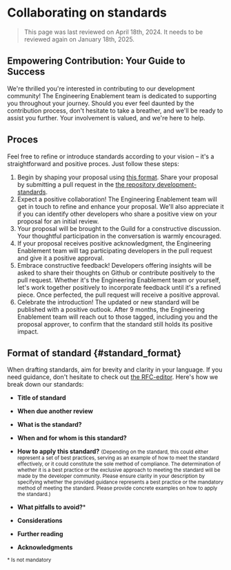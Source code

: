 # Collaborating on standards

> This page was last reviewed on April 18th, 2024. It needs to be reviewed again on January 18th, 2025.

## Empowering Contribution: Your Guide to Success

We're thrilled you're interested in contributing to our development community! The Engineering Enablement team is dedicated to supporting you throughout your journey. Should you ever feel daunted by the contribution process, don't hesitate to take a breather, and we'll be ready to assist you further. Your involvement is valued, and we're here to help.

## Proces

Feel free to refine or introduce standards according to your vision – it's a straightforward and positive proces. Just follow these steps:

1. Begin by shaping your proposal using [this format](#standard_format). Share your proposal by submitting a pull request in the [the repository development-standards](https://github.com/Amsterdam/development-standards).
2. Expect a positive collaboration! The Engineering Enablement team will get in touch to refine and enhance your proposal. We'll also appreciate it if you can identify other developers who share a positive view on your proposal for an initial review.
3. Your proposal will be brought to the Guild for a constructive discussion. Your thoughtful participation in the conversation is warmly encouraged.
4. If your proposal receives positive acknowledgment, the Engineering Enablement team will tag participating developers in the pull request and give it a positive approval.
5. Embrace constructive feedback! Developers offering insights will be asked to share their thoughts on Github or contribute positively to the pull request. Whether it's the Engineering Enablement team or yourself, let's work together positively to incorporate feedback until it's a refined piece. Once perfected, the pull request will receive a positive approval.
6. Celebrate the introduction! The updated or new standard will be published with a positive outlook. After 9 months, the Engineering Enablement team will reach out to those tagged, including you and the proposal approver, to confirm that the standard still holds its positive impact.

## Format of standard {#standard_format}

When drafting standards, aim for brevity and clarity in your language. If you need guidance, don't hesitate to check out [the RFC-editor](https://www.rfc-editor.org/rfc/rfc2119). Here's how we break down our standards:

- **Title of standard**

- **When due another review**

- **What is the standard?**

- **When and for whom is this standard?**

- **How to apply this standard?**
<small> (Depending on the standard, this could either represent a set of best practices, serving as an example of how to meet the standard effectively, or it could constitute the sole method of compliance. The determination of whether it is a best practice or the exclusive approach to meeting the standard will be made by the developer community. Please ensure clarity in your description by specifying whether the provided guidance represents a best practice or the mandatory method of meeting the standard. Please provide concrete examples on how to apply the standard.)</small>

- **What pitfalls to avoid?***

- **Considerations**

- **Further reading**

- **Acknowledgments**

<small>\* Is not mandatory</small>
